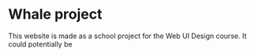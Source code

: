 # Whale project

This website is made as a school project for the Web UI Design course. It could potentially be 